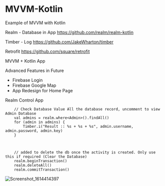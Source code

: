 # MVVM-Kotlin
Example of MVVM with Kotlin

Realm - Database in App
https://github.com/realm/realm-kotlin

Timber - Log
https://github.com/JakeWharton/timber

Retrofit
https://github.com/square/retrofit

MVVM + Kotlin App

Advanced Features in Future 
- Firebase Login
- Firebase Google Map
- App Redesign for Home Page




Realm Control App


        // Check Database Value All the database record, uncomment to view Admin Database
        val admins = realm.where<Admin>().findAll()
        for (admin in admins) {
            Timber.i("Result :: %s + %s + %s", admin.username, admin.password, admin.key)
        }
        
  
  
        // added to delete the db once the activity is created. Only use this if required (Clear the Database)
        realm.beginTransaction()
        realm.deleteAll()
        realm.commitTransaction()
        
        
        
        
        
        
 ![Screenshot_1614414397](https://user-images.githubusercontent.com/8773222/109382002-aaffd100-7918-11eb-84d2-afccf88f676d.png)

